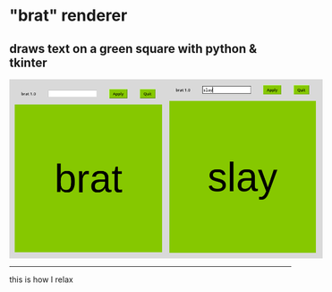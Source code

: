 # "brat" renderer
## draws text on a green square with python & tkinter
<div style="display: flex">
    <img src="./misc/startup.png" style="width: 20em"></img>
    <img src="./misc/slay.png" style="width: 20em"></img>
</div>

___
this is how I relax
